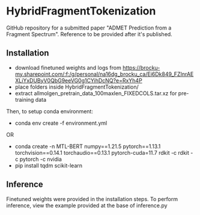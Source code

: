 # HybridFragmentTokenization

GitHub repository for a submitted paper "ADMET Prediction from a Fragment Spectrum". Reference to be provided after it's published.

## Installation

- download finetuned weights and logs from https://brocku-my.sharepoint.com/:f:/g/personal/na16dg_brocku_ca/Ei6Dk849_FZInrAEXLiYxDUByV0QbG9eeVG0g1CYihDcNQ?e=RxYh4P
- place folders inside HybridFragmentTokenization/
- extract allmolgen_pretrain_data_100maxlen_FIXEDCOLS.tar.xz for pre-training data

Then, to setup conda environment:

- conda env create -f environment.yml

OR

- conda create -n MTL-BERT numpy==1.21.5 pytorch==1.13.1 torchvision==0.14.1 torchaudio==0.13.1 pytorch-cuda=11.7 rdkit -c rdkit -c pytorch -c nvidia
- pip install tqdm scikit-learn

## Inference

Finetuned weights were provided in the installation steps. To perform inference, view the example provided at the base of inference.py

